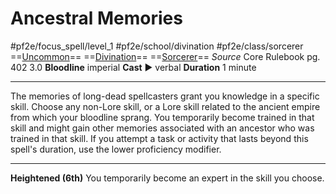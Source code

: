 # Ancestral Memories
#pf2e/focus_spell/level_1 #pf2e/school/divination #pf2e/class/sorcerer
==[Uncommon](../../../../../TTRPGShare-Pathfinder-2E-Vault/rules/traits/uncommon.md)== ==[Divination](../../../../../TTRPGShare-Pathfinder-2E-Vault/rules/traits/divination.md)== ==[Sorcerer](../../../../../TTRPGShare-Pathfinder-2E-Vault/rules/traits/sorcerer.md)==
*Source* Core Rulebook pg. 402 3.0
**Bloodline** imperial
**Cast** ► verbal
**Duration** 1 minute

---
The memories of long-dead spellcasters grant you knowledge in a specific skill. Choose any non-Lore skill, or a Lore skill related to the ancient empire from which your bloodline sprang. You temporarily become trained in that skill and might gain other memories associated with an ancestor who was trained in that skill. If you attempt a task or activity that lasts beyond this spell's duration, use the lower proficiency modifier.

<hr>

**Heightened (6th)** You temporarily become an expert in the skill you choose.